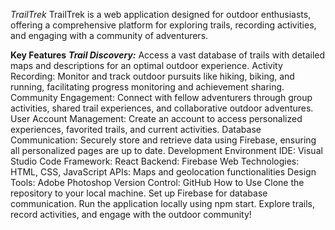 *TrailTrek*
TrailTrek is a web application designed for outdoor enthusiasts, offering a comprehensive platform for exploring trails, recording activities, and engaging with a community of adventurers.

**Key Features**
***Trail Discovery:*** Access a vast database of trails with detailed maps and descriptions for an optimal outdoor experience.
Activity Recording: Monitor and track outdoor pursuits like hiking, biking, and running, facilitating progress monitoring and achievement sharing.
Community Engagement: Connect with fellow adventurers through group activities, shared trail experiences, and collaborative outdoor adventures.
User Account Management: Create an account to access personalized experiences, favorited trails, and current activities.
Database Communication: Securely store and retrieve data using Firebase, ensuring all personalized pages are up to date.
Development Environment
IDE: Visual Studio Code
Framework: React
Backend: Firebase
Web Technologies: HTML, CSS, JavaScript
APIs: Maps and geolocation functionalities
Design Tools: Adobe Photoshop
Version Control: GitHub
How to Use
Clone the repository to your local machine.
Set up Firebase for database communication.
Run the application locally using npm start.
Explore trails, record activities, and engage with the outdoor community!
